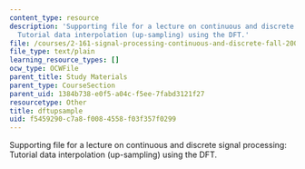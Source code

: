 ```yaml
---
content_type: resource
description: 'Supporting file for a lecture on continuous and discrete signal processing:
  Tutorial data interpolation (up-sampling) using the DFT.'
file: /courses/2-161-signal-processing-continuous-and-discrete-fall-2008/f5459290c7a8f0084558f03f357f0299_dftupsample.m
file_type: text/plain
learning_resource_types: []
ocw_type: OCWFile
parent_title: Study Materials
parent_type: CourseSection
parent_uid: 1384b738-e0f5-a04c-f5ee-7fabd3121f27
resourcetype: Other
title: dftupsample
uid: f5459290-c7a8-f008-4558-f03f357f0299
---
```

Supporting file for a lecture on continuous and discrete signal processing: Tutorial data interpolation (up-sampling) using the DFT.


